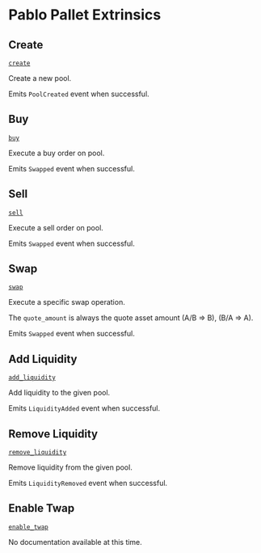 <!-- AUTOMATICALLY GENERATED -->
<!-- Generated at 2022-08-29T23:24:06.534515Z -->

# Pablo Pallet Extrinsics

## Create

[`create`](https://dali.devnets.composablefinance.ninja/doc/pallet_pablo/pallet/enum.Call.html#variant.create)

Create a new pool.

Emits `PoolCreated` event when successful.

## Buy

[`buy`](https://dali.devnets.composablefinance.ninja/doc/pallet_pablo/pallet/enum.Call.html#variant.buy)

Execute a buy order on pool.

Emits `Swapped` event when successful.

## Sell

[`sell`](https://dali.devnets.composablefinance.ninja/doc/pallet_pablo/pallet/enum.Call.html#variant.sell)

Execute a sell order on pool.

Emits `Swapped` event when successful.

## Swap

[`swap`](https://dali.devnets.composablefinance.ninja/doc/pallet_pablo/pallet/enum.Call.html#variant.swap)

Execute a specific swap operation.

The `quote_amount` is always the quote asset amount (A/B => B), (B/A => A).

Emits `Swapped` event when successful.

## Add Liquidity

[`add_liquidity`](https://dali.devnets.composablefinance.ninja/doc/pallet_pablo/pallet/enum.Call.html#variant.add_liquidity)

Add liquidity to the given pool.

Emits `LiquidityAdded` event when successful.

## Remove Liquidity

[`remove_liquidity`](https://dali.devnets.composablefinance.ninja/doc/pallet_pablo/pallet/enum.Call.html#variant.remove_liquidity)

Remove liquidity from the given pool.

Emits `LiquidityRemoved` event when successful.

## Enable Twap

[`enable_twap`](https://dali.devnets.composablefinance.ninja/doc/pallet_pablo/pallet/enum.Call.html#variant.enable_twap)

No documentation available at this time.
